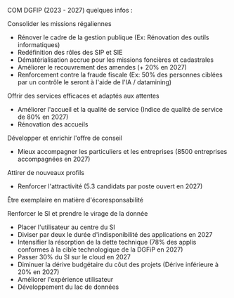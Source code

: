 COM DGFIP (2023 - 2027) quelques infos :

Consolider les missions régaliennes
- Rénover le cadre de la gestion publique (Ex: Rénovation des outils informatiques)
- Redéfinition des rôles des SIP et SIE
- Dématérialisation accrue pour les missions foncières et cadastrales
- Améliorer le recouvrement des amendes (+ 20% en 2027)
- Renforcement contre la fraude fiscale (Ex: 50% des personnes ciblées par un contrôle le seront à l'aide de l'IA / datamining)

Offrir des services efficaces et adaptés aux attentes
- Améliorer l'accueil et la qualité de service (Indice de qualité de service de 80% en 2027)
- Rénovation des accueils

Développer et enrichir l'offre de conseil
- Mieux accompagner les particuliers et les entreprises (8500 entreprises accompagnées en 2027)

Attirer de nouveaux profils
- Renforcer l'attractivité (5.3 candidats par poste ouvert en 2027)

Être exemplaire en matière d'écoresponsabilité

Renforcer le SI et prendre le virage de la donnée
- Placer l'utilisateur au centre du SI
- Diviser par deux le durée d'indisponibilité des applications en 2027
- Intensifier la résorption de la dette technique (78% des applis conformes à la cible technologique de la DGFiP en 2027)
- Passer 30% du SI sur le cloud en 2027
- Diminuer la dérive budgétaire du côut des projets (Dérive inférieure à 20% en 2027)
- Améliorer l'expérience utilisateur
- Développement du lac de données
